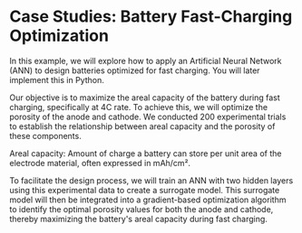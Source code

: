# Case Studies: Battery Fast-Charging Optimization
In this example, we will explore how to apply an Artificial Neural Network (ANN) to design batteries optimized for fast charging. You will later implement this in Python.

Our objective is to maximize the areal capacity of the battery during fast charging, specifically at 4C rate. To achieve this, we will optimize the porosity of the anode and cathode. We conducted 200 experimental trials to establish the relationship between areal capacity and the porosity of these components.

Areal capacity: Amount of charge a battery can store per unit area of the electrode material, often expressed in mAh/cm².

To facilitate the design process, we will train an ANN with two hidden layers using this experimental data to create a surrogate model. This surrogate model will then be integrated into a gradient-based optimization algorithm to identify the optimal porosity values for both the anode and cathode, thereby maximizing the battery's areal capacity during fast charging.

